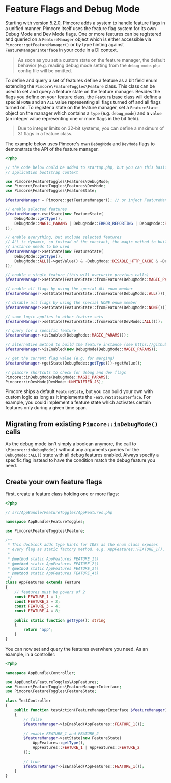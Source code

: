 # Feature Flags and Debug Mode 

Starting with version 5.2.0, Pimcore adds a system to handle feature flags in a unified manner. Pimcore itself uses the 
feature flag system for its own Debug Mode and Dev Mode flags. One or more features can be registered and queried on a 
`FeatureManager` object which is either accessible via `Pimcore::getFeatureManager()` or by type hinting against
`FeatureManagerInterface` in your code in a DI context.

> As soon as you set a custom state on the feature manager, the default behavior (e.g. reading debug mode setting from the
  `debug-mode.php` config file will be omitted.
  
To define and query a set of features define a feature as a bit field enum extending the `Pimcore\FeatureToggles\Feature`
class. This class can be used to set and query a feature state on the feature manager. Besides the flags you define on
your feature class, the `Feature` base class will define a special `NONE` and an `ALL` value representing all flags turned
off and all flags turned on. To register a state on the feature manager, set a `FeatureState` object on the manager which
contains a `type` (e.g. `debug_mode`) and a `value` (an integer value representing one or more flags in the bit field).

> Due to integer limits on 32-bit systems, you can define a maximum of 31 flags in a feature class.

The example below uses Pimcore's own `DebugMode` and `DevMode` flags to demonstrate the API of the feature manager.

```php
<?php

// the code below could be added to startup.php, but you can this basically everywhere if it soon enough in the
// application bootstrap context

use Pimcore\FeatureToggles\Features\DebugMode;
use Pimcore\FeatureToggles\Features\DevMode;
use Pimcore\FeatureToggles\FeatureState;

$featureManager = Pimcore::getFeatureManager(); // or inject FeatureManagerInterface in a DI context

// enable selected features
$featureManager->setState(new FeatureState(
    DebugMode::getType(),
    DebugMode::MAGIC_PARAMS | DebugMode::ERROR_REPORTING | DebugMode::RENDER_DOCUMENT_TAG_ERRORS
));

// enable everything, but exclude selected features
// ALL is dynamic, so instead of the constant, the magic method to build the enum
// instance needs to be used
$featureManager->setState(new FeatureState(
    DebugMode::getType(),
    DebugMode::ALL()->getValue() & ~DebugMode::DISABLE_HTTP_CACHE & ~DebugMode::MAGIC_PARAMS
));

// enable a single feature (this will overwrite previous calls)
$featureManager->setState(FeatureState::fromFeature(DebugMode::MAGIC_PARAMS()));

// enable all flags by using the special ALL enum member
$featureManager->setState(FeatureState::fromFeature(DebugMode::ALL()));

// disable all flags by using the special NONE enum member
$featureManager->setState(FeatureState::fromFeature(DebugMode::NONE()));

// same logic applies to other feature sets
$featureManager->setState(FeatureState::fromFeature(DevMode::ALL()));

// query for a specific feature
$featureManager->isEnabled(DebugMode::MAGIC_PARAMS());

// alternative method to build the feature instance (see https://github.com/myclabs/php-enum)
$featureManager->isEnabled(new DebugMode(DebugMode::MAGIC_PARAMS));

// get the current flag value (e.g. for merging)
$featureManager->getState(DebugMode::getType())->getValue();

// pimcore shortcuts to check for debug and dev flags
Pimcore::inDebugMode(DebugMode::MAGIC_PARAMS);
Pimcore::inDevMode(DevMode::UNMINIFIED_JS);
```

Pimcore ships a default `FeatureState`, but you can build your own with custom logic as long as it implements the `FeatureStateInterface`. 
For example, you could implement a feature state which activates certain features only during a given time span.

## Migrating from existing `Pimcore::inDebugMode()` calls

As the debug mode isn't simply a boolean anymore, the call to `\Pimcore::inDebugMode()` without any arguments queries for
the `DebugMode::ALL()` state with all debug features enabled. Always specify a specific flag instead to have the condition 
match the debug feature you need.

## Create your own feature flags

First, create a feature class holding one or more flags:

```php
<?php

// src/AppBundle/FeatureToggles/AppFeatures.php

namespace AppBundle\FeatureToggles;

use Pimcore\FeatureToggles\Feature;

/**
 * This docblock adds type hints for IDEs as the enum class exposes
 * every flag as static factory method, e.g. AppFeatures::FEATURE_1().
 *
 * @method static AppFeatures FEATURE_1()
 * @method static AppFeatures FEATURE_2()
 * @method static AppFeatures FEATURE_3()
 * @method static AppFeatures FEATURE_4()
 */
class AppFeatures extends Feature
{
    // features must be powers of 2
    const FEATURE_1 = 1;
    const FEATURE_2 = 2;
    const FEATURE_3 = 4;
    const FEATURE_4 = 8;

    public static function getType(): string
    {
        return 'app';
    }
}
```

You can now set and query the features everwhere you need. As an example, in a controller:

```php
<?php

namespace AppBundle\Controller;

use AppBundle\FeatureToggles\AppFeatures;
use Pimcore\FeatureToggles\FeatureManagerInterface;
use Pimcore\FeatureToggles\FeatureState;

class TestController
{
    public function testAction(FeatureManagerInterface $featureManager)
    {
        // false
        $featureManager->isEnabled(AppFeatures::FEATURE_1());

        // enable FEATURE_1 and FEATURE_2
        $featureManager->setState(new FeatureState(
            AppFeatures::getType(),
            AppFeatures::FEATURE_1 | AppFeatures::FEATURE_2
        ));

        // true
        $featureManager->isEnabled(AppFeatures::FEATURE_1());
    }
}
```
